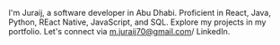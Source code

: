 I'm Juraij, a software developer in Abu Dhabi.
Proficient in React, Java, Python, REact Native, JavaScript, and SQL.
Explore my projects in my portfolio.
Let's connect via m.juraij70@gmail.com/ LinkedIn.

<!---
Juraij70/Juraij70 is a ✨ special ✨ repository because its `README.md` (this file) appears on your GitHub profile.
You can click the Preview link to take a look at your changes.
--->
